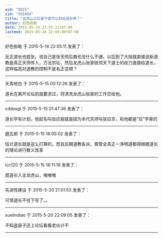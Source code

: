 ```yaml
---
aid: "9025"
zid: "591898"
title: "龙虎山以后是不是可以封给道长啊？"
author: 好色弥勒
date: 2015-05-14 22:55:11+07:00
lastmod: 2015-05-20 22:09:00+07:00
---
```


好色弥勒 于 2015-5-14 22:55:11 发表了：

反正道长也姓张，说自己是张天师后裔也没什么不通，以后到了大陆就直接说新道教是真正天师传人，万法宗坛，然后龙虎山张家统领天下道士的权力直接给道长，这样临高对道教的控制不是名正言顺？

---

天青地白 于 2015-5-15 00:12:26 发表了：

道长在离开论坛前就要求过，将清洗龙虎山张家的工作交给他。

---

cddssgl 于 2015-5-15 01:47:36 发表了：

道长早有计划，他起名叫张应宸就是因为本代天师叫张应京，和他都是“应”字辈的

---

趙五郎 于 2015-5-15 18:05:02 发表了：

估计道长就是这么打算的，而且后期道教各派，甭管全真正一净明道都得根据道长的理论进行教义改革

---

icc120 于 2015-5-15 18:11:19 发表了：

腐道长入主龙虎山，嗷嗷嗷

---

先进性建设 于 2015-5-20 21:51:53 发表了：

可惜道长不往下写了。。

---

xuelindiao 于 2015-5-20 22:09:05 发表了：

不知盗泉子还上论坛看看老伙计不

---
